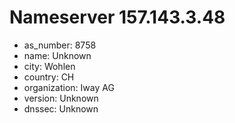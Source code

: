 # Nameserver 157.143.3.48

* as_number: 8758
* name: Unknown
* city: Wohlen
* country: CH
* organization: Iway AG
* version: Unknown
* dnssec: Unknown

